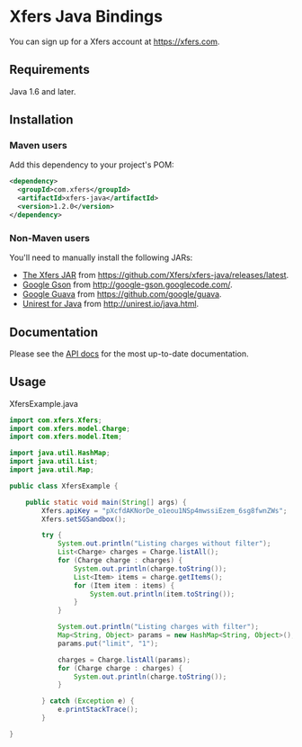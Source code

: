 # Xfers Java Bindings

You can sign up for a Xfers account at https://xfers.com.

## Requirements

Java 1.6 and later.

## Installation

### Maven users

Add this dependency to your project's POM:

```xml
<dependency>
  <groupId>com.xfers</groupId>
  <artifactId>xfers-java</artifactId>
  <version>1.2.0</version>
</dependency>
```

### Non-Maven users

You'll need to manually install the following JARs:

* [The Xfers JAR](https://github.com/Xfers/xfers-java/releases/latest) from https://github.com/Xfers/xfers-java/releases/latest.
* [Google Gson](http://code.google.com/p/google-gson/) from <http://google-gson.googlecode.com/>.
* [Google Guava](https://github.com/google/guava) from <https://github.com/google/guava>.
* [Unirest for Java](http://unirest.io/java.html) from http://unirest.io/java.html.

## Documentation

Please see the [API docs](http://docs.xfers.io/) for the most up-to-date documentation.

## Usage

XfersExample.java

```java
import com.xfers.Xfers;
import com.xfers.model.Charge;
import com.xfers.model.Item;

import java.util.HashMap;
import java.util.List;
import java.util.Map;

public class XfersExample {

    public static void main(String[] args) {
        Xfers.apiKey = "pXcfdAKNorDe_o1eou1NSp4mwssiEzem_6sg8fwnZWs";
        Xfers.setSGSandbox();

        try {
            System.out.println("Listing charges without filter");
            List<Charge> charges = Charge.listAll();
            for (Charge charge : charges) {
                System.out.println(charge.toString());
                List<Item> items = charge.getItems();
                for (Item item : items) {
                    System.out.println(item.toString());
                }
            }

            System.out.println("Listing charges with filter");
            Map<String, Object> params = new HashMap<String, Object>();
            params.put("limit", "1");

            charges = Charge.listAll(params);
            for (Charge charge : charges) {
                System.out.println(charge.toString());
            }

        } catch (Exception e) {
            e.printStackTrace();
        }

}
```
